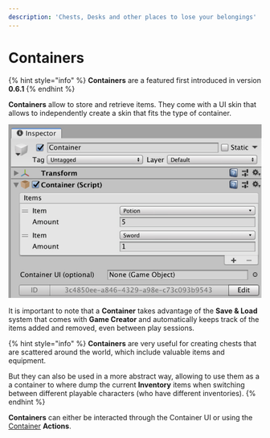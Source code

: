 ```yaml
---
description: 'Chests, Desks and other places to lose your belongings'
---
```


# Containers

{% hint style="info" %}
**Containers** are a featured first introduced in version **0.6.1**
{% endhint %}

**Containers** allow to store and retrieve items. They come with a UI skin that allows to independently create a skin that fits the type of container.

![\(Container component with 5 Potions and 1 Sword as initial values\)](../../.gitbook/assets/inventory-container.jpg)

It is important to note that a **Container** takes advantage of the **Save & Load** system that comes with **Game Creator** and automatically keeps track of the items added and removed, even between play sessions.

{% hint style="info" %}
**Containers** are very useful for creating chests that are scattered around the world, which include valuable items and equipment.

But they can also be used in a more abstract way, allowing to use them as a a container to where dump the current **Inventory** items when switching between different playable characters \(who have different inventories\).
{% endhint %}

**Containers** can either be interacted through the Container UI or using the [Container](actions.md#container) **Actions**.

